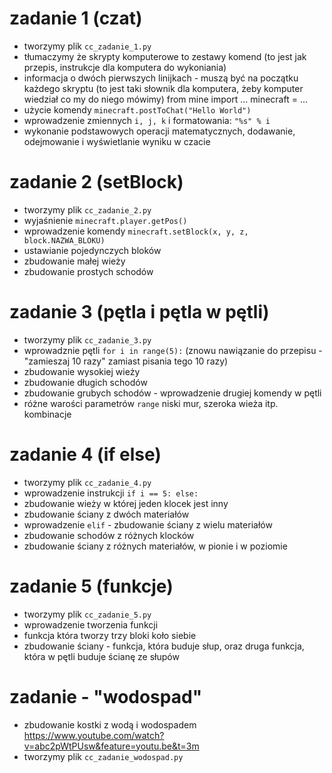 # zadanie 1 (czat)
- tworzymy plik `cc_zadanie_1.py`
- tłumaczymy że skrypty komputerowe to zestawy komend (to jest jak przepis, instrukcje dla komputera do wykoniania)
- informacja o dwóch pierwszych linijkach - muszą być na początku każdego skryptu (to jest taki słownik dla komputera, żeby komputer wiedział co my do niego mówimy)
    from mine import ...
    minecraft = ...
- użycie komendy `minecraft.postToChat("Hello World")`
- wprowadzenie zmiennych `i, j, k` i formatowania: `"%s" % i`
- wykonanie podstawowych operacji matematycznych, dodawanie, odejmowanie i wyświetlanie wyniku w czacie

# zadanie 2 (setBlock)
- tworzymy plik `cc_zadanie_2.py`
- wyjaśnienie `minecraft.player.getPos()`
- wprowadzenie komendy `minecraft.setBlock(x, y, z, block.NAZWA_BLOKU)`
- ustawianie pojedynczych bloków
- zbudowanie małej wieży
- zbudowanie prostych schodów

# zadanie 3 (pętla i pętla w pętli)
- tworzymy plik `cc_zadanie_3.py`
- wprowadznie pętli `for i in range(5):` (znowu nawiązanie do przepisu - "zamieszaj 10 razy" zamiast pisania tego 10 razy)
- zbudowanie wysokiej wieży
- zbudowanie długich schodów
- zbudowanie grubych schodów - wprowadzenie drugiej komendy w pętli
- różne warości parametrów `range` niski mur, szeroka wieża itp. kombinacje

# zadanie 4 (if else)
- tworzymy plik `cc_zadanie_4.py`
- wprowadzenie instrukcji `if i == 5: else:`
- zbudowanie wieży w której jeden klocek jest inny
- zbudowanie ściany z dwóch materiałów
- wprowadzenie `elif` - zbudowanie ściany z wielu materiałów
- zbudowanie schodów z różnych klocków
- zbudowanie ściany z różnych materiałów, w pionie i w poziomie

# zadanie 5 (funkcje)
- tworzymy plik `cc_zadanie_5.py`
- wprowadzenie tworzenia funkcji
- funkcja która tworzy trzy bloki koło siebie
- zbudowanie ściany - funkcja, która buduje słup, oraz druga funkcja, która w pętli buduje ścianę ze słupów


# zadanie - "wodospad"
- zbudowanie kostki z wodą i wodospadem
https://www.youtube.com/watch?v=abc2pWtPUsw&feature=youtu.be&t=3m
- tworzymy plik `cc_zadanie_wodospad.py`

